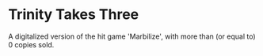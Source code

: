 # Trinity Takes Three
A digitalized version of the hit game 'Marbilize', with more than (or equal to) 0 copies sold.
